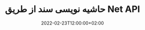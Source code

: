 ---
############################# Static ############################
layout: "product"
date: 2022-02-23T12:00:00+02:00
draft: false

product: "Annotation"
product_tag: "annotation"
platform: "Net"
platform_tag: "net"

############################# Head ############################
head_title: "Net Document Annotation API | مشاهده و حاشیه نویسی PDF Word Excel PPTX تصاویر"
head_description: "Net Document Annotation API. مشاهده، برچسب گذاری، نظر و حاشیه نویسی PDF Word DOCX، Excel XLSX، PPTX، EML EMLX، VSS VSD، OTP، CAD و فرمت های فایل تصویری."

############################# Header ##########################
title: "حاشیه نویسی سند از طریق Net API"
description: "برنامه های Net را با قابلیت مشاهده و حاشیه نویسی PDF، HTML، MS Office و سایر فرمت های سند بدون نصب هیچ نرم افزار خارجی بسازید."
button:
    enable: true
    icon: "fas fa-arrow-down"
    label: "دانلود نسخه آزمایشی رایگان"
    link: "https://downloads.groupdocs.com/annotation/net"

############################# SubMenu #########################
submenu:
    enable: true
    
    left:
        img_alt: "GroupDocs.Annotation for Net"
        image: "https://www.groupdocs.cloud/templates/groupdocs/images/product-logos/groupdocs-annotation-net.png"
        product: "GroupDocs.Annotation"
        platform: "Net"

    middle:
        button:
            # button loop
            - link: "#features"
              text: "امکانات"

            # button loop
            - link: "https://products.groupdocs.app/annotation"
              text: "دموهای زنده"

            # button loop
            - link: "https://purchase.groupdocs.com/pricing/annotation/net"
              text: "قیمت گذاری"

    right:
        link_download: "https://downloads.groupdocs.com/annotation"
        link_learn: "https://docs.groupdocs.com/annotation/net/"
        link_buy: "https://purchase.groupdocs.com"

############################# Overview ############################
overview:
    enable: true
    content: |
      GroupDocs.Annotation Net API محصولی است که به شما امکان می دهد با حاشیه نویسی در اسناد در سیستم عامل ها و سیستم عامل های مختلف مانند Android، MacOS، Linux، Windows کار کنید. GroupDocs.Annotation یک کتابخانه با API ساده ارائه می دهد که مزایای زیادی به همراه دارد: به عنوان مثال، اگر باید داده ها را محرمانه نگه دارید یا انتخاب کنید که چقدر قدرت برای کار با کتابخانه نیاز دارید، یا تا حدی کار را با حاشیه نویسی تغییر دهید، کتابخانه بسیار کارآمد است. سبک و انعطاف پذیر

      GroupDocs.Annotation برای Net API به شما امکان می دهد با انواع مختلف حاشیه نویسی کار کنید که شامل موارد زیر است: متن، چند خط، ناحیه، زیر خط، نقطه، علامت، پیکان، بیضی، جایگزینی متن، فاصله، فیلد متن، ویرایش منابع و غیره و از اکثر موارد پشتیبانی می کند. فرمت های محبوب اسناد مانند: PDF، HTML، Microsoft Office Word، صفحات گسترده اکسل، ارائه های پاورپوینت، Visio، ایمیل های Outlook، تصاویر، متافایل ها، طراحی CAD و فرمت های مختلف دیگر. API توانایی دریافت تصاویر کوچک از صفحات سند را فراهم می کند و از وارد کردن و صادرات حاشیه نویسی به و از فایل های PDF پشتیبانی می کند.

      با استفاده از کتابخانه، می توانید حاشیه نویسی را از اسناد اضافه، ویرایش، استخراج و حذف کنید، اسناد را بچرخانید، راه حل ریز عکس ها را تغییر دهید و این لیست کاملی از همه احتمالات نیست. همچنین مجموعه ای جامع از اشیاء داده را برای سفارشی کردن ویژگی های حاشیه نویسی مطابق با نیاز شما در تمام قالب های سند پشتیبانی شده ارائه می دهد.

      کار با GroupDocs.Annotation برای Net API بسیار ساده است و فقط از چند مرحله اساسی تشکیل شده است. ابتدا باید یک مجوز راه اندازی کنید، سپس فایلی را که می خواهید با آن کار کنید انتخاب کنید، سپس به نحوی با حاشیه نویسی سند دستکاری کنید (حذف/ویرایش/استخراج/حذف) و نتیجه را ذخیره کنید. برای اطلاعات بیشتر لطفاً به مستندات محصول یا مجموعه نمونه های ما مراجعه کنید.
      
      GroupDocs.Annotation به طور مرتب به روز می شود و برای مشتریان خود پشتیبانی می کند، همیشه می توانید از ما سؤال بپرسید یا ایده های خود را ارسال کنید یا در مورد نیازهای خود برای چیز جدیدی به ما بگویید و ما با کمال میل آن را در نسخه های جدید خود پیاده سازی خواهیم کرد.
    tabs:
      enable: true
      
      ## TAB ONE ##
      tab_one:
        description: |
          در زیر یک نمای کلی از GroupDocs.Annotation برای Net آمده است:
      
        right:
          enable: true
          icon: "fab fa-html5"
          title:  بررسی اجمالی
          content: |
            * اضافه کردن حاشیه نویسی
            * صادرات حاشیه نویسی 
            * وارد کردن حاشیه نویسی
            * نظرات بر اساس پاسخ
            * سازگاری حاشیه نویسی
      
      ## TAB TWO ##
      tab_two:
        description: |
          GroupDocs.Annotation برای Net از همه [فرمت‌های فایل سند]](https://docs.groupdocs.com/annotation/Net/supported-document-formats/) از جمله: Microsoft Office، PDF، تصاویر و بسیاری موارد دیگر پشتیبانی می‌کند.

        left:
          enable: true
          table:
            # table loop
            - title: "Microsoft Office Formats"
              content: |
                * **Word**: [DOC](/annotation/net/doc/), [DOCX](/annotation/net/docx/), [DOCM](/annotation/net/docm/), [DOT](/annotation/net/dot/), [DOTX](/annotation/net/dotx/), [RTF](/annotation/net/rtf/)
                * **Excel**: [XLS](/annotation/net/xls/), [XLSX](/annotation/net/xlsx/), [XLSB](/annotation/net/xlsb/), [XLSM](/annotation/net/xlsm/)
                * **PowerPoint**: [PPT](/annotation/net/ppt/), [PPTX](/annotation/net/pptx/), [PPS](/annotation/net/pps/), [PPSX](/annotation/net/ppsx/), [POTM](/annotation/net/potm/), [POTX](/annotation/net/potx/), [PPSM](/annotation/net/ppsm/), [PPTM](/annotation/net/pptm/), [WMF](/annotation/net/wmf/), [EMF](/annotation/net/emf/)
                * **Outlook**: [EML](/annotation/net/eml/), [EMLX](/annotation/net/emlx/), [MSG](/annotation/net/msg/)
                * **Visio**: [VSS](/annotation/net/vss/), [VST](/annotation/net/vst/), [VSD](/annotation/net/vsd/), [VSDX](/annotation/net/vsdx/), [VSX](/annotation/net/vsx/)

        right:
          enable: true
          table:
            # table loop
            - title: "Other Formats"
              content: |
                * **Portable**: [PDF](/annotation/net/pdf/) (PDF/A-1a, PDF/A-1b, PDF/A-2a)
                * **OpenDocument**: [ODT](/annotation/net/odt/), [ODS](/annotation/net/ods/), [ODP](/annotation/net/odp/)
                * **Images**: [BMP](/annotation/net/bmp/), [JPG](/annotation/net/jpg/), [JPEG](/annotation/net/jpeg/), [TIFF](/annotation/net/tiff/), [TIF](/annotation/net/tif/), [PNG](/annotation/net/png/), [GIF](/annotation/net/gif/), [DCM](/annotation/net/dcm/), [DICOM](/annotation/net/dicom/)
                * **AutoCAD**: [DWG](/annotation/net/dwg/), [DXF](/annotation/net/dxf/), [CAD](/annotation/net/cad/)
                * **Other**: [HTM](/annotation/net/htm/), [HTML](/annotation/net/html/), [CSV](/annotation/net/csv/), [DJVU](/annotation/net/djvu/), [OTP](/annotation/net/otp/), [OTT](/annotation/net/ott/)

      ## TAB THREE ##
      tab_three:
        description: |
          GroupDocs.Annotation برای Net از سیستم عامل ها، چارچوب ها و مدیران بسته زیر پشتیبانی می کند:
        
        left:
          enable: true
          table:
            # table loop
            - icon: "fab fa-windows"
              title:  سیستم های عامل
              content: |
                * Windows Desktop (x86 & x64)
                * Windows Server (x86 & x64)
                * Windows Azure
                * Linux
                * MacOS

            # table loop
            - icon: "fas fa-code"
              title:  چارچوب های پشتیبانی شده
              content: |
                * .NET Standard 2.0
                * .NET Framework 2.0 or higher
                * .NET Core 2.0 or higher
                * Mono Framework 1.2 or higher

        right:
          enable: true
          table:
            # table loop
            - icon: "fas fa-box"
              title:  مدیر بسته
              content: |
                * NuGet
            
            # table loop
            - icon: "fas fa-tools"
              title:  محیط های توسعه
              content: |
                * Microsoft Visual Studio
                * Xamarin.Android
                * Xamarin.IOS
                * Xamarin.Mac
                * MonoDevelop

############################# Features ############################
features:
    enable: true
    title: GroupDocs.Annotation برای ویژگی های شبکه

    feature:
      # feature loop
      - icon: "fas fa-copy"
        link: "https://docs.groupdocs.com/annotation/net/basic-usage/"
        content: اضافه کردن، ویرایش و حذف حاشیه نویسی و پاسخ

      # feature loop
      - icon: "fas fa-eye"
        link: "https://docs.groupdocs.com/annotation/net/export-annotations/"
        content: صادرات حاشیه نویسی به سند

      # feature loop
      - icon: "fas fa-bolt"
        link: "https://docs.groupdocs.com/annotation/net/evaluation-limitations-and-licensing-of-groupdocs-annotation/"
        content: مجوز اندازه‌گیری شده - صورت‌حساب کنترل‌شده با پرداخت براساس استفاده از API
      
      # feature loop
      - icon: "fas fa-code"
        link: "https://docs.groupdocs.com/annotation/net/extract-annotations-from-document/"
        content: فراخوانی تک عملکردی برای واکشی همه حاشیه نویسی های یک سند

      # feature loop
      - icon: "fas fa-cloud"
        link: "https://docs.groupdocs.com/annotation/net/add-point-annotation/"
        content: مقدار را به حاشیه نویسی نقطه اختصاص دهید یا مقدار نقطه موجود را جابجا کنید

      # feature loop
      - icon: "fas fa-remove-format"
        link: "https://docs.groupdocs.com/annotation/net/add-link-annotation/"
        content: حاشیه نویسی پیوند را به اسلایدهای PDF، Word و PowerPoint اضافه کنید

      # feature loop
      - icon: "fas fa-comment-slash"
        link: "https://docs.groupdocs.com/annotation/net/basic-usage/"
        content: رنگ پس زمینه یک حاشیه نویسی را تنظیم کنید یا تمام حاشیه نویسی ها را از سند حذف کنید

      # feature loop
      - icon: "fas fa-border-all"
        link: "https://docs.groupdocs.com/annotation/net/generate-document-pages-preview/"
        content: حاشیه نویسی فایل های PDF با دقت - دریافت نمایش تصویری از سند PDF و پیش نمایش صفحه کش

      # feature loop
      - icon: "fas fa-wrench"
        link: "https://docs.groupdocs.com/annotation/net/import-annotations/"
        content: مختصات متنی حاشیه نویسی متن را در نمایش تصویری سند دریافت کنید

      # feature loop
      - icon: "fas fa-columns"
        link: "https://docs.groupdocs.com/annotation/net/add-area-annotation/"
        content: نظرات کاربر را به حاشیه نویسی منطقه و پشتیبانی از نظرات تودرتو پیوند دهید

      # feature loop
      - icon: "fas fa-file-word"
        link: "https://docs.groupdocs.com/annotation/net/add-arrow-annotation/"
        content: از حاشیه نویسی پیکان برای اشاره به محتوای خاص استفاده کنید

      # feature loop
      - icon: "fas fa-envelope"
        link: "https://docs.groupdocs.com/annotation/net/add-distance-annotation/"
        content: از حاشیه نویسی فاصله برای رسم خطی که نشان دهنده فاصله بین اشیاء است استفاده کنید

      # feature loop
      - icon: "fas fa-print"
        link: "https://docs.groupdocs.com/annotation/net/add-point-annotation/"
        content: حاشیه نویسی مبتنی بر نقطه که با کلیک کردن، پنجره برای افزودن نظرات باز می شود

      # feature loop
      - icon: "fas fa-file-archive"
        link: "https://docs.groupdocs.com/annotation/net/add-polyline-annotation/"
        content: یک دنباله متصل از بخش های خط ایجاد شده به عنوان حاشیه نویسی چند خطی ایجاد کنید

      # feature loop
      - icon: "fas fa-lock"
        link: "https://docs.groupdocs.com/annotation/net/add-ellipse-annotation/"
        content: بخش های خط مستقیم، بخش های قوس یا ترکیبی از هر دو را ایجاد کنید

      # feature loop
      - icon: "fas fa-file-code"
        link: "https://docs.groupdocs.com/annotation/net/add-area-annotation/"
        content: مناطق سند پیشنهادی برای ویرایش را علامت گذاری کنید
      
      # feature loop
      - icon: "fas fa-fill-drip"
        link: "https://docs.groupdocs.com/annotation/net/add-image-annotation/"
        content: حاشیه نویسی تصویر را به PDF، نمودارها، ورد، اکسل، ارائه ها و تصاویر اضافه کنید

      # feature loop
      - icon: "fas fa-file-excel"
        link: "https://docs.groupdocs.com/annotation/net/add-annotation-to-the-document/"
        content: فیلد متن و تمبر یا واترمارک مبتنی بر متن را در سند اضافه کنید

      # feature loop
      - icon: "fas fa-heading"
        link: "https://docs.groupdocs.com/annotation/net/add-annotation-to-the-document/"
        content: متن خاصی را در یک سند وارد کنید، زیر آن خط بکشید یا جایگزین کنید

      # feature loop
      - icon: "fas fa-project-diagram"
        link: "https://docs.groupdocs.com/annotation/net/update-annotations/"
        content: تغییر اندازه حاشیه نویسی با اختصاص پارامترهای ارتفاع و عرض جدید

      # feature loop
      - icon: "fas fa-cube"
        link: "https://docs.groupdocs.com/annotation/net/generate-document-pages-preview/"
        content: تصاویر کوچک صفحات سند را دریافت کنید. انواع اسناد مشروح برای تصاویر و نمودارها را مدیریت کنید

      # feature loop
      - icon: "fab fa-uncharted"
        link: "https://docs.groupdocs.com/annotation/net/export-annotations/"
        content: یادداشت ها را به فایل های TIFF چند صفحه ای صادر کنید و با آنها کار کنید
  
      # feature loop
      - icon: "fab fa-uncharted"
        link: "https://docs.groupdocs.com/annotation/net/add-watermark-annotation/"
        content: تراز عمودی و افقی را برای حاشیه نویسی واترمارک تنظیم کنید
  
      # feature loop
      - icon: "fab fa-uncharted"
        link: "https://docs.groupdocs.com/annotation/net/add-text-field-annotation/"
        content: تراز افقی متن را برای فیلد متن اضافه کنید

      # feature loop
      - icon: "fab fa-uncharted"
        link: "https://docs.groupdocs.com/annotation/net/document-text-info/"
        content: دریافت اطلاعات در مورد خطوط متن سند (متن، عرض، ارتفاع، تورفتگی)

    more_feature:
      # more_feature_loop
      - title: پشتیبانی از انواع مختلف حاشیه نویسی
        content: |
          GroupDocs.Annotation برای دات نت شما را قادر می سازد با انواع مختلف حاشیه نویسی کار کنید. این به آزادی و سهولت ارتباط در حین همکاری با تیم خود در انجام وظایف می دهد. می توانید از حاشیه نویسی استفاده کنید، مانند حاشیه نویسی ناحیه (یک ناحیه را به عنوان مستطیل علامت گذاری کنید و یادداشت هایی به آن اضافه کنید)، حاشیه نویسی نقطه ای (نظرات را در هر نقطه از سند بچسبانید)، حاشیه نویسی متن (افزودن نظر به متن انتخابی)، حاشیه نویسی خط دار/زیر خط ( اعمال شده بر روی یک پاراگراف)، حاشیه نویسی چند خطی (رسم اشکال و خطوط آزاد)، حاشیه نویسی پیکان (نشانگر پیکان با نظرات پیوست)، حاشیه نویسی بیضی (نمایش متن در داخل بیضی)، حاشیه نویسی فاصله (رسم خطی که نشان دهنده فاصله بین اشیاء است)، پیوند حاشیه نویسی (افزودن پیوندهای وب به قالب های سند پشتیبانی شده)، و حاشیه نویسی واترمارک (مهر متن یا واترمارک را می توان به سند اضافه کرد).

          ```cs
          // Initialize list of AnnotationInfo
          List<AnnotationInfo> annotations = new List<AnnotationInfo>();
          // Initialize text annotation
          AnnotationInfo textAnnotation = new AnnotationInfo
          {
            Box = new Rectangle((float)265.44, (float)153.86, 206, 36), Type = AnnotationType.Text 
          };
          // Add annotation to list
          annotations.Add(textAnnotation);
          // Get input file stream
          Stream inputFile = new FileStream("D:/input.pdf", FileMode.Open, File
          .ReadWrite);
          // Export annotation and save output file
          CommonUtilities.SaveOutputDocument(inputFile, annotations, DocumentType.Pdf);
          ```

############################# Support ############################
support:
    enable: true

############################# Solutions ############################
solutions:
    enable: true
    title: GroupDocs.Annotation API های مشاهده اسناد را برای سایر محیط های توسعه محبوب ارائه می دهد

    solution:
        # solution loop
        - img_alt: "GroupDocs.Annotation for Java"
          image: "https://www.groupdocs.cloud/templates/groupdocs/images/product-logos/groupdocs-annotation-java.png"
          product: "GroupDocs.Annotation"
          platform: "Java"
          link: "/annotation/java/"

############################# Back to top ###############################
back_to_top:
  enable: true
---